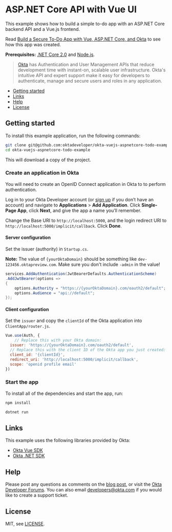 # ASP.NET Core API with Vue UI

This example shows how to build a simple to-do app with an ASP.NET Core backend API and a Vue.js frontend.

Read [Build a Secure To-Do App with Vue, ASP.NET Core, and Okta](https://scotch.io/tutorials/build-a-secure-to-do-app-with-vuejs-aspnet-core-and-okta) to see how this app was created.

**Prerequisites:** [.NET Core 2.0](https://dot.net/core) and [Node.js](https://nodejs.org/).

> [Okta](https://developer.okta.com/) has Authentication and User Management APIs that reduce development time with instant-on, scalable user infrastructure. Okta's intuitive API and expert support make it easy for developers to authenticate, manage and secure users and roles in any application.

* [Getting started](#getting-started)
* [Links](#links)
* [Help](#help)
* [License](#license)

## Getting started

To install this example application, run the following commands:

```bash
git clone git@github.com:oktadeveloper/okta-vuejs-aspnetcore-todo-example.git
cd okta-vuejs-aspnetcore-todo-example
```

This will download a copy of the project.

### Create an application in Okta

You will need to create an OpenID Connect application in Okta to to perform authentication. 

Log in to your Okta Developer account (or [sign up](https://developer.okta.com/signup/) if you don’t have an account) and navigate to **Applications** > **Add Application**. Click **Single-Page App**, click **Next**, and give the app a name you’ll remember.

Change the Base URI to `http://localhost:5000`, and the login redirect URI to `http://localhost:5000/implicit/callback`. Click **Done**.

#### Server configuration

Set the issuer (authority) in `Startup.cs`.

**Note:** The value of `{yourOktaDomain}` should be something like `dev-123456.oktapreview.com`. Make sure you don't include `-admin` in the value!

```csharp
services.AddAuthentication(JwtBearerDefaults.AuthenticationScheme)
.AddJwtBearer(options =>
{
    options.Authority = "https://{yourOktaDomain}.com/oauth2/default";
    options.Audience = "api://default";
});
```

#### Client configuration

Set the `issuer` and copy the `clientId` of the Okta application into `ClientApp/router.js`.

```javascript
Vue.use(Auth, {
    // Replace this with your Okta domain:
  issuer: 'https://{yourOktaDomain}.com/oauth2/default',
  // Replace this with the client ID of the Okta app you just created:
  client_id: '{clientId}',
  redirect_uri: 'http://localhost:5000/implicit/callback',
  scope: 'openid profile email'
})
```

### Start the app

To install all of the dependencies and start the app, run:

```bash
npm install

dotnet run
```

## Links

This example uses the following libraries provided by Okta:

* [Okta Vue SDK](https://github.com/okta/okta-oidc-js/tree/master/packages/okta-vue)
* [Okta .NET SDK](https://github.com/okta/okta-sdk-dotnet)

## Help

Please post any questions as comments on the [blog post](https://scotch.io/tutorials/build-a-secure-to-do-app-with-vuejs-aspnet-core-and-okta), or visit the [Okta Developer Forums](https://devforum.okta.com/). You can also email developers@okta.com if you would like to create a support ticket.

## License

MIT, see [LICENSE](LICENSE).
